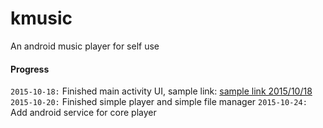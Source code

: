 # kmusic
An android music player for self use
  
#### Progress
``2015-10-18:``  Finished main activity UI, sample link: [sample link 2015/10/18](https://github.com/scauwjh/kmusic/blob/master/sample/2015-10-18.jpg "sample 2015/10/18")  
``2015-10-20:``   Finished simple player and simple file manager
``2015-10-24:``   Add android service for core player
